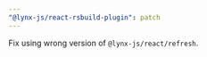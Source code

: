 ```yaml
---
"@lynx-js/react-rsbuild-plugin": patch
---
```


Fix using wrong version of `@lynx-js/react/refresh`.
